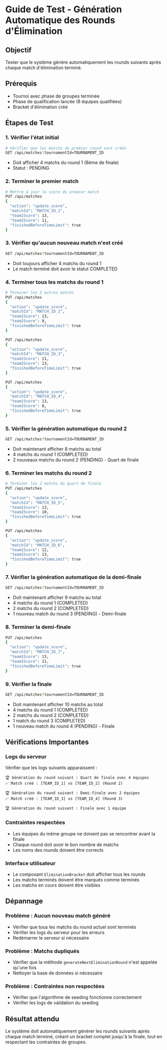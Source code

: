 # Guide de Test - Génération Automatique des Rounds d'Élimination

## Objectif
Tester que le système génère automatiquement les rounds suivants après chaque match d'élimination terminé.

## Prérequis
- Tournoi avec phase de groupes terminée
- Phase de qualification lancée (8 équipes qualifiées)
- Bracket d'élimination créé

## Étapes de Test

### 1. Vérifier l'état initial
```bash
# Vérifier que les matchs du premier round sont créés
GET /api/matches?tournamentId=TOURNAMENT_ID
```
- Doit afficher 4 matchs du round 1 (8ème de finale)
- Statut : PENDING

### 2. Terminer le premier match
```bash
# Mettre à jour le score du premier match
PUT /api/matches
{
  "action": "update_score",
  "matchId": "MATCH_ID_1",
  "team1Score": 13,
  "team2Score": 11,
  "finishedBeforeTimeLimit": true
}
```

### 3. Vérifier qu'aucun nouveau match n'est créé
```bash
GET /api/matches?tournamentId=TOURNAMENT_ID
```
- Doit toujours afficher 4 matchs du round 1
- Le match terminé doit avoir le statut COMPLETED

### 4. Terminer tous les matchs du round 1
```bash
# Terminer les 3 autres matchs
PUT /api/matches
{
  "action": "update_score",
  "matchId": "MATCH_ID_2",
  "team1Score": 13,
  "team2Score": 9,
  "finishedBeforeTimeLimit": true
}

PUT /api/matches
{
  "action": "update_score",
  "matchId": "MATCH_ID_3",
  "team1Score": 11,
  "team2Score": 13,
  "finishedBeforeTimeLimit": true
}

PUT /api/matches
{
  "action": "update_score",
  "matchId": "MATCH_ID_4",
  "team1Score": 13,
  "team2Score": 8,
  "finishedBeforeTimeLimit": true
}
```

### 5. Vérifier la génération automatique du round 2
```bash
GET /api/matches?tournamentId=TOURNAMENT_ID
```
- Doit maintenant afficher 8 matchs au total
- 4 matchs du round 1 (COMPLETED)
- 2 nouveaux matchs du round 2 (PENDING) - Quart de finale

### 6. Terminer les matchs du round 2
```bash
# Terminer les 2 matchs du quart de finale
PUT /api/matches
{
  "action": "update_score",
  "matchId": "MATCH_ID_5",
  "team1Score": 13,
  "team2Score": 10,
  "finishedBeforeTimeLimit": true
}

PUT /api/matches
{
  "action": "update_score",
  "matchId": "MATCH_ID_6",
  "team1Score": 12,
  "team2Score": 13,
  "finishedBeforeTimeLimit": true
}
```

### 7. Vérifier la génération automatique de la demi-finale
```bash
GET /api/matches?tournamentId=TOURNAMENT_ID
```
- Doit maintenant afficher 9 matchs au total
- 4 matchs du round 1 (COMPLETED)
- 2 matchs du round 2 (COMPLETED)
- 1 nouveau match du round 3 (PENDING) - Demi-finale

### 8. Terminer la demi-finale
```bash
PUT /api/matches
{
  "action": "update_score",
  "matchId": "MATCH_ID_7",
  "team1Score": 13,
  "team2Score": 11,
  "finishedBeforeTimeLimit": true
}
```

### 9. Vérifier la finale
```bash
GET /api/matches?tournamentId=TOURNAMENT_ID
```
- Doit maintenant afficher 10 matchs au total
- 4 matchs du round 1 (COMPLETED)
- 2 matchs du round 2 (COMPLETED)
- 1 match du round 3 (COMPLETED)
- 1 nouveau match du round 4 (PENDING) - Finale

## Vérifications Importantes

### Logs du serveur
Vérifier que les logs suivants apparaissent :
```
🏆 Génération du round suivant : Quart de finale avec 4 équipes
✅ Match créé : [TEAM_ID_1] vs [TEAM_ID_2] (Round 2)

🏆 Génération du round suivant : Demi-finale avec 2 équipes
✅ Match créé : [TEAM_ID_3] vs [TEAM_ID_4] (Round 3)

🏆 Génération du round suivant : Finale avec 1 équipe
```

### Contraintes respectées
- Les équipes du même groupe ne doivent pas se rencontrer avant la finale
- Chaque round doit avoir le bon nombre de matchs
- Les noms des rounds doivent être corrects

### Interface utilisateur
- Le composant `EliminationBracket` doit afficher tous les rounds
- Les matchs terminés doivent être marqués comme terminés
- Les matchs en cours doivent être visibles

## Dépannage

### Problème : Aucun nouveau match généré
- Vérifier que tous les matchs du round actuel sont terminés
- Vérifier les logs du serveur pour les erreurs
- Redémarrer le serveur si nécessaire

### Problème : Matchs dupliqués
- Vérifier que la méthode `generateNextEliminationRound` n'est appelée qu'une fois
- Nettoyer la base de données si nécessaire

### Problème : Contraintes non respectées
- Vérifier que l'algorithme de seeding fonctionne correctement
- Vérifier les logs de validation du seeding

## Résultat attendu
Le système doit automatiquement générer les rounds suivants après chaque match terminé, créant un bracket complet jusqu'à la finale, tout en respectant les contraintes de groupes. 
